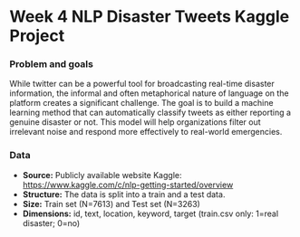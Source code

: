 # Week 4 NLP Disaster Tweets Kaggle Project

### Problem and goals
While twitter can be a powerful tool for broadcasting real-time disaster information, the informal and often metaphorical nature of language on the platform creates a significant challenge. The goal is to build a machine learning method that can automatically classify tweets as either reporting a genuine disaster or not. This model will help organizations filter out irrelevant noise and respond more effectively to real-world emergencies.

### Data
- **Source:** Publicly available website Kaggle: https://www.kaggle.com/c/nlp-getting-started/overview
- **Structure:** The data is split into a train and a test data.
- **Size:** Train set (N=7613) and Test set (N=3263)
- **Dimensions:** id, text, location, keyword, target (train.csv only: 1=real disaster; 0=no)
